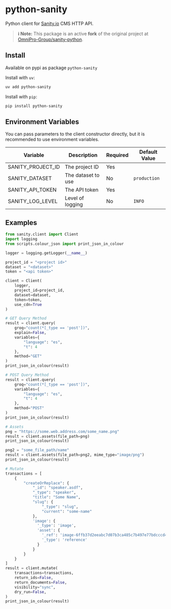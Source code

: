 # python-sanity

Python client for [Sanity.io](https://sanity.io) CMS HTTP API.

> **ℹ️ Note:**
> This package is an active **fork** of the original project at [OmniPro-Group/sanity-python](https://github.com/OmniPro-Group/sanity-python/).

## Install

Available on pypi as package `python-sanity`

Install with `uv`:

```sh
uv add python-sanity
```

Install with `pip`:

```sh
pip install python-sanity
```

## Environment Variables

You can pass parameters to the client constructor directly, but it is recommended to use environment variables.

| Variable | Description | Required | Default Value |
|----------|-------------|----------|--------------|
| SANITY_PROJECT_ID | The project ID | Yes | |
| SANITY_DATASET | The dataset to use | No | `production` |
| SANITY_API_TOKEN | The API token | Yes | |
| SANITY_LOG_LEVEL | Level of logging | No | `INFO` |

## Examples

```python
from sanity.client import Client
import logging
from scripts.colour_json import print_json_in_colour

logger = logging.getLogger(__name__)

project_id = "<project id>"
dataset = "<dataset>"
token = "<api token>"

client = Client(
    logger,
    project_id=project_id,
    dataset=dataset,
    token=token,
    use_cdn=True
)

# GET Query Method
result = client.query(
    groq="count(*[_type == 'post'])",
    explain=False,
    variables={
        "language": "es",
        "t": 4
    },
    method="GET"
)
print_json_in_colour(result)

# POST Query Method
result = client.query(
    groq="count(*[_type == 'post'])",
    variables={
        "language": "es",
        "t": 4
    },
    method="POST"
)
print_json_in_colour(result)

# Assets
png = "https://some.web.address.com/some_name.png"
result = client.assets(file_path=png)
print_json_in_colour(result)

png2 = "some_file_path/name"
result = client.assets(file_path=png2, mime_type="image/png")
print_json_in_colour(result)

# Mutate
transactions = [
    {
        "createOrReplace": {
            "_id": "speaker.asdf",
            "_type": "speaker",
            "title": "Some Name",
            "slug": {
                "_type": "slug",
                "current": "some-name"
            },
            'image': {
              '_type': 'image',
              'asset': {
                '_ref': 'image-6ffb37d2eeabc7d07b3ca485c7b497e77bdcccd4-1232x1280-png',
                '_type': 'reference'
              }
            }
        }
    }
]
result = client.mutate(
    transactions=transactions,
    return_ids=False,
    return_documents=False,
    visibility="sync",
    dry_run=False,
)
print_json_in_colour(result)
```
